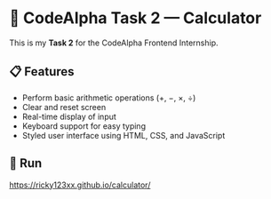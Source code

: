  # 🧮 CodeAlpha Task 2 — Calculator

This is my **Task 2** for the CodeAlpha Frontend Internship.

## 📋 Features
- Perform basic arithmetic operations (+, −, ×, ÷)
- Clear and reset screen
- Real-time display of input
- Keyboard support for easy typing
- Styled user interface using HTML, CSS, and JavaScript

## 🚀 Run
 https://ricky123xx.github.io/calculator/

